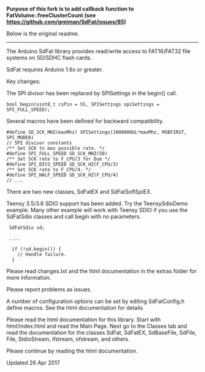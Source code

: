 **Purpose of this fork is to add callback function to FatVolume::freeClusterCount (see https://github.com/greiman/SdFat/issues/85)**

Below is the original readme.

--------------

The Arduino SdFat library provides read/write access to FAT16/FAT32
file systems on SD/SDHC flash cards.

SdFat requires Arduino 1.6x or greater.

Key changes:

The SPI divisor has been replaced by SPISettings in the begin() call.

```
bool begin(uint8_t csPin = SS, SPISettings spiSettings = SPI_FULL_SPEED);
```

Several macros have been defined for backward compatibility.

```
#define SD_SCK_MHZ(maxMhz) SPISettings(1000000UL*maxMhz, MSBFIRST, SPI_MODE0)
// SPI divisor constants
/** Set SCK to max possible rate. */
#define SPI_FULL_SPEED SD_SCK_MHZ(50)
/** Set SCK rate to F_CPU/3 for Due */
#define SPI_DIV3_SPEED SD_SCK_HZ(F_CPU/3)
/** Set SCK rate to F_CPU/4. */
#define SPI_HALF_SPEED SD_SCK_HZ(F_CPU/4)
// ...
```

There are two new classes, SdFatEX and SdFatSoftSpiEX.

Teensy 3.5/3.6 SDIO support has been added.  Try the TeensySdioDemo example.
Many other example will work with Teensy SDIO if you use the SdFatSdio classes
and call begin with no parameters.

```
 SdFatSdio sd;

 ....

  if (!sd.begin()) {
    // Handle failure.
  }

```
Please read changes.txt and the html documentation in the extras folder for more information.

Please report problems as issues.

A number of configuration options can be set by editing SdFatConfig.h
define macros.  See the html documentation for details

Please read the html documentation for this library.  Start with
html/index.html and read the Main Page.  Next go to the Classes tab and
read the documentation for the classes SdFat, SdFatEX, SdBaseFile,
SdFile, File, StdioStream, ifstream, ofstream, and others.

Please continue by reading the html documentation.

Updated 26 Apr 2017
